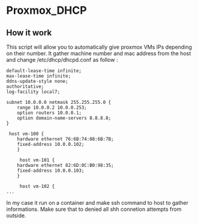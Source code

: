 # Proxmox_DHCP

## How it work
This script will allow you to automatically give proxmox VMs IPs depending on their number.
It gather machine number and mac address from the host and change /etc/dhcp/dhcpd.conf as follow :

```
default-lease-time infinite;
max-lease-time infinite;
ddns-update-style none;
authoritative;
log-facility local7;

subnet 10.0.0.0 netmask 255.255.255.0 {
    range 10.0.0.2 10.0.0.253;
    option routers 10.0.0.1;
    option domain-name-servers 8.8.8.8;
}

 host vm-100 {
    hardware ethernet 76:6B:74:08:6B:7B;
    fixed-address 10.0.0.102;
    }

     host vm-101 {
    hardware ethernet 82:6D:0C:B0:98:35;
    fixed-address 10.0.0.103;
    }

     host vm-102 {
...
```
In my case it run on a container and make ssh command to host to gather informations.
Make sure that to denied all shh connetion attempts from outside.
